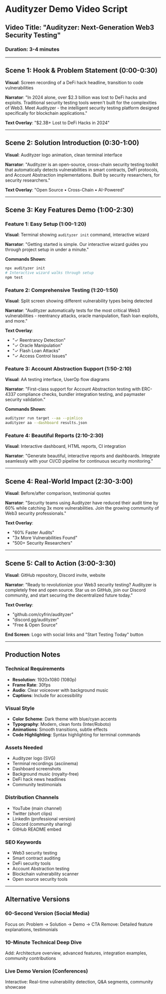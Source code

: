 
# Audityzer Demo Video Script

## Video Title: "Audityzer: Next-Generation Web3 Security Testing"

### Duration: 3-4 minutes

---

## Scene 1: Hook & Problem Statement (0:00-0:30)

**Visual**: Screen recording of a DeFi hack headline, transition to code vulnerabilities

**Narrator**: 
"In 2024 alone, over $2.3 billion was lost to DeFi hacks and exploits. Traditional security testing tools weren't built for the complexities of Web3. Meet Audityzer - the intelligent security testing platform designed specifically for blockchain applications."

**Text Overlay**: "$2.3B+ Lost to DeFi Hacks in 2024"

---

## Scene 2: Solution Introduction (0:30-1:00)

**Visual**: Audityzer logo animation, clean terminal interface

**Narrator**:
"Audityzer is an open-source, cross-chain security testing toolkit that automatically detects vulnerabilities in smart contracts, DeFi protocols, and Account Abstraction implementations. Built by security researchers, for security researchers."

**Text Overlay**: "Open Source • Cross-Chain • AI-Powered"

---

## Scene 3: Key Features Demo (1:00-2:30)

### Feature 1: Easy Setup (1:00-1:20)
**Visual**: Terminal showing `audityzer init` command, interactive wizard

**Narrator**:
"Getting started is simple. Our interactive wizard guides you through project setup in under a minute."

**Commands Shown**:
```bash
npx audityzer init
# Interactive wizard walks through setup
npm test
```

### Feature 2: Comprehensive Testing (1:20-1:50)
**Visual**: Split screen showing different vulnerability types being detected

**Narrator**:
"Audityzer automatically tests for the most critical Web3 vulnerabilities - reentrancy attacks, oracle manipulation, flash loan exploits, and more."

**Text Overlay**: 
- "✓ Reentrancy Detection"
- "✓ Oracle Manipulation"
- "✓ Flash Loan Attacks"
- "✓ Access Control Issues"

### Feature 3: Account Abstraction Support (1:50-2:10)
**Visual**: AA testing interface, UserOp flow diagrams

**Narrator**:
"First-class support for Account Abstraction testing with ERC-4337 compliance checks, bundler integration testing, and paymaster security validation."

**Commands Shown**:
```bash
audityzer run target --aa --pimlico
audityzer aa --dashboard results.json
```

### Feature 4: Beautiful Reports (2:10-2:30)
**Visual**: Interactive dashboard, HTML reports, CI integration

**Narrator**:
"Generate beautiful, interactive reports and dashboards. Integrate seamlessly with your CI/CD pipeline for continuous security monitoring."

---

## Scene 4: Real-World Impact (2:30-3:00)

**Visual**: Before/after comparison, testimonial quotes

**Narrator**:
"Security teams using Audityzer have reduced their audit time by 60% while catching 3x more vulnerabilities. Join the growing community of Web3 security professionals."

**Text Overlay**: 
- "60% Faster Audits"
- "3x More Vulnerabilities Found"
- "500+ Security Researchers"

---

## Scene 5: Call to Action (3:00-3:30)

**Visual**: GitHub repository, Discord invite, website

**Narrator**:
"Ready to revolutionize your Web3 security testing? Audityzer is completely free and open source. Star us on GitHub, join our Discord community, and start securing the decentralized future today."

**Text Overlay**: 
- "github.com/cyfrin/audityzer"
- "discord.gg/audityzer"
- "Free & Open Source"

**End Screen**: Logo with social links and "Start Testing Today" button

---

## Production Notes

### Technical Requirements
- **Resolution**: 1920x1080 (1080p)
- **Frame Rate**: 30fps
- **Audio**: Clear voiceover with background music
- **Captions**: Include for accessibility

### Visual Style
- **Color Scheme**: Dark theme with blue/cyan accents
- **Typography**: Modern, clean fonts (Inter/Roboto)
- **Animations**: Smooth transitions, subtle effects
- **Code Highlighting**: Syntax highlighting for terminal commands

### Assets Needed
- Audityzer logo (SVG)
- Terminal recordings (asciinema)
- Dashboard screenshots
- Background music (royalty-free)
- DeFi hack news headlines
- Community testimonials

### Distribution Channels
- YouTube (main channel)
- Twitter (short clips)
- LinkedIn (professional version)
- Discord (community sharing)
- GitHub README embed

### SEO Keywords
- Web3 security testing
- Smart contract auditing
- DeFi security tools
- Account Abstraction testing
- Blockchain vulnerability scanner
- Open source security tools

---

## Alternative Versions

### 60-Second Version (Social Media)
Focus on: Problem → Solution → Demo → CTA
Remove: Detailed feature explanations, testimonials

### 10-Minute Technical Deep Dive
Add: Architecture overview, advanced features, integration examples, community contributions

### Live Demo Version (Conferences)
Interactive: Real-time vulnerability detection, Q&A segments, community showcase
